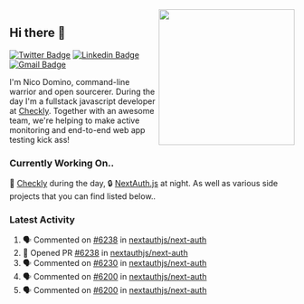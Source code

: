 <img align="right" src="https://user-images.githubusercontent.com/7415984/172472491-91b16eac-fa22-4ecf-92df-d687139fd1f9.gif" width="240" />

## Hi there 👋

[![Twitter Badge](https://img.shields.io/badge/-@ndom91-1ca0f1?style=flat-square&labelColor=1ca0f1&logo=twitter&logoColor=white&link=https://twitter.com/ndom91)](https://twitter.com/ndom91) [![Linkedin Badge](https://img.shields.io/badge/-ndom91-blue?style=flat-square&logo=Linkedin&logoColor=white&link=https://www.linkedin.com/in/ndom91/)](https://www.linkedin.com/in/ndom91/) [![Gmail Badge](https://img.shields.io/badge/-yo@ndo.dev-c14438?style=flat-square&logo=mail.ru&logoColor=white&link=mailto:yo@ndo.dev)](mailto:yo@ndo.dev)

I'm Nico Domino, command-line warrior and open sourcerer. During the day I'm a fullstack javascript developer at [Checkly](https://checklyhq.com). Together with an awesome team, we're helping to make active monitoring and end-to-end web app testing kick ass!

### Currently Working On..

🦝 [Checkly](https://checklyhq.com) during the day, 🔒 [NextAuth.js](https://github.com/nextauthjs/next-auth) at night. As well as various side projects that you can find listed below..

<!--START_SECTION_PROFILE_VIEWS:readme-info-->
<!--END_SECTION_PROFILE_VIEWS:readme-info-->

<!--START_SECTION_DAILY_COMMIT:readme-info-->
<!--END_SECTION_DAILY_COMMIT:readme-info-->

<!--START_SECTION_WEEKLY_COMMIT:readme-info-->
<!--END_SECTION_WEEKLY_COMMIT:readme-info-->

### Latest Activity

<!--START_SECTION:activity-->
1. 🗣 Commented on [#6238](https://github.com/nextauthjs/next-auth/issues/6238) in [nextauthjs/next-auth](https://github.com/nextauthjs/next-auth)
2. 💪 Opened PR [#6238](https://github.com/nextauthjs/next-auth/pull/6238) in [nextauthjs/next-auth](https://github.com/nextauthjs/next-auth)
3. 🗣 Commented on [#6230](https://github.com/nextauthjs/next-auth/issues/6230) in [nextauthjs/next-auth](https://github.com/nextauthjs/next-auth)
4. 🗣 Commented on [#6200](https://github.com/nextauthjs/next-auth/issues/6200) in [nextauthjs/next-auth](https://github.com/nextauthjs/next-auth)
5. 🗣 Commented on [#6200](https://github.com/nextauthjs/next-auth/issues/6200) in [nextauthjs/next-auth](https://github.com/nextauthjs/next-auth)
<!--END_SECTION:activity-->
